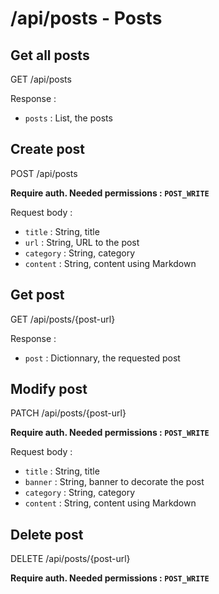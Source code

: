 # /api/posts - Posts

## Get all posts

GET /api/posts

Response :

- `posts` : List, the posts

## Create post

POST /api/posts

**Require auth. Needed permissions : `POST_WRITE`**

Request body :

- `title` : String, title
- `url` : String, URL to the post
- `category` : String, category
- `content` : String, content using Markdown

## Get post

GET /api/posts/{post-url}

Response :

- `post` : Dictionnary, the requested post

## Modify post

PATCH /api/posts/{post-url}

**Require auth. Needed permissions : `POST_WRITE`**

Request body :

- `title` : String, title
- `banner` : String, banner to decorate the post
- `category` : String, category
- `content` : String, content using Markdown

## Delete post

DELETE /api/posts/{post-url}

**Require auth. Needed permissions : `POST_WRITE`**
